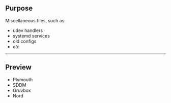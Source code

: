 ## Purpose

Miscellaneous files, such as:

- udev handlers
- systemd services
- old configs
- _etc_

---

## Preview

- Plymouth
- SDDM
- Gruvbox
- Nord